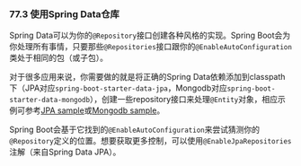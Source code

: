 ### 77.3 使用Spring Data仓库

Spring Data可以为你的`@Repository`接口创建各种风格的实现。Spring Boot会为你处理所有事情，只要那些`@Repositories`接口跟你的`@EnableAutoConfiguration`类处于相同的包（或子包）。

对于很多应用来说，你需要做的就是将正确的Spring Data依赖添加到classpath下（JPA对应`spring-boot-starter-data-jpa`，Mongodb对应`spring-boot-starter-data-mongodb`），创建一些repository接口来处理`@Entity`对象，相应示例可参考[JPA sample](https://github.com/spring-projects/spring-boot/tree/v2.0.0.M2/spring-boot-samples/spring-boot-sample-data-jpa)或[Mongodb sample](https://github.com/spring-projects/spring-boot/tree/v2.0.0.M2/spring-boot-samples/spring-boot-sample-data-mongodb)。

Spring Boot会基于它找到的`@EnableAutoConfiguration`来尝试猜测你的`@Repository`定义的位置。想要获取更多控制，可以使用`@EnableJpaRepositories`注解（来自Spring Data JPA）。
